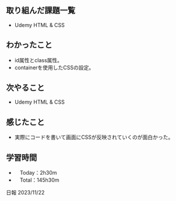 ## 取り組んだ課題一覧
- Udemy HTML & CSS 

## わかったこと
- id属性とclass属性。
- containerを使用したCSSの設定。
  
## 次やること
- Udemy HTML & CSS

## 感じたこと
- 実際にコードを書いて画面にCSSが反映されていくのが面白かった。

## 学習時間
- 　Today：2h30m
- 　Total：145h30m

日報 2023/11/22
